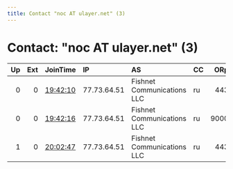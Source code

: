 ```yaml
---
title: Contact "noc AT ulayer.net" (3)
---
```


# Contact: "noc AT ulayer.net" (3)

|   Up |   Ext | JoinTime                                                                                            | IP          | AS                         | CC   |   ORp |   Dirp | OS    | Version   | Nickname      |   eFamMembers |
|-----:|------:|:----------------------------------------------------------------------------------------------------|:------------|:---------------------------|:-----|------:|-------:|:------|:----------|:--------------|--------------:|
|    0 |     0 | [19:42:10](https://metrics.torproject.org/rs.html#details/00C27A9F1156B407B230F760C980D1351DEB5F7A) | 77.73.64.51 | Fishnet Communications LLC | ru   |   443 |     80 | Linux | 0.4.1.6   | ULayerSnowden |             2 |
|    0 |     0 | [19:42:16](https://metrics.torproject.org/rs.html#details/E97C64C7CDCFE2D329D3A6B9CDF0C007319D4D75) | 77.73.64.51 | Fishnet Communications LLC | ru   |  9000 |   9001 | Linux | 0.4.1.6   | Unnamed       |             2 |
|    1 |     0 | [20:02:47](https://metrics.torproject.org/rs.html#details/EACAE83C60CDAE10DF5A336B34110DB07D150357) | 77.73.64.51 | Fishnet Communications LLC | ru   |   443 |     80 | Linux | 0.4.1.6   | ULayerSnowden |             2 |
